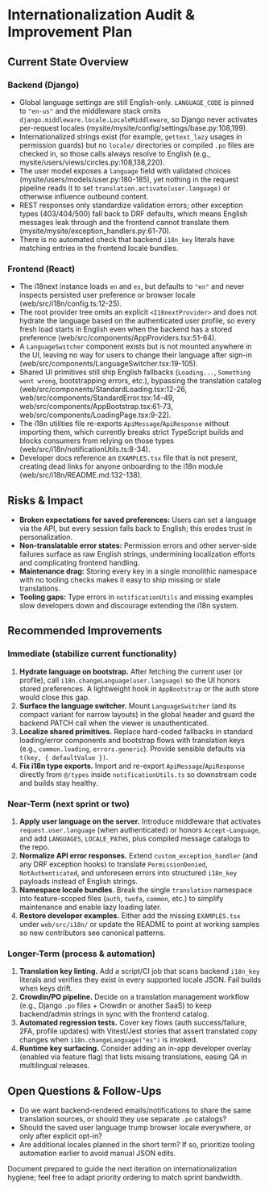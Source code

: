 # Internationalization Audit & Improvement Plan

## Current State Overview

### Backend (Django)
- Global language settings are still English-only. `LANGUAGE_CODE` is pinned to `"en-us"` and the middleware stack omits `django.middleware.locale.LocaleMiddleware`, so Django never activates per-request locales (mysite/mysite/config/settings/base.py:108,199).
- Internationalized strings exist (for example, `gettext_lazy` usages in permission guards) but no `locale/` directories or compiled `.po` files are checked in, so those calls always resolve to English (e.g., mysite/users/views/circles.py:108,138,220).
- The user model exposes a `language` field with validated choices (mysite/users/models/user.py:180-185), yet nothing in the request pipeline reads it to set `translation.activate(user.language)` or otherwise influence outbound content.
- REST responses only standardize validation errors; other exception types (403/404/500) fall back to DRF defaults, which means English messages leak through and the frontend cannot translate them (mysite/mysite/exception_handlers.py:61-70).
- There is no automated check that backend `i18n_key` literals have matching entries in the frontend locale bundles.

### Frontend (React)
- The i18next instance loads `en` and `es`, but defaults to `"en"` and never inspects persisted user preference or browser locale (web/src/i18n/config.ts:12-25).
- The root provider tree omits an explicit `<I18nextProvider>` and does not hydrate the language based on the authenticated user profile, so every fresh load starts in English even when the backend has a stored preference (web/src/components/AppProviders.tsx:51-64).
- A `LanguageSwitcher` component exists but is not mounted anywhere in the UI, leaving no way for users to change their language after sign-in (web/src/components/LanguageSwitcher.tsx:19-105).
- Shared UI primitives still ship English fallbacks (`Loading...`, `Something went wrong`, bootstrapping errors, etc.), bypassing the translation catalog (web/src/components/StandardLoading.tsx:12-26, web/src/components/StandardError.tsx:14-49, web/src/components/AppBootstrap.tsx:61-73, web/src/components/LoadingPage.tsx:9-22).
- The i18n utilities file re-exports `ApiMessage`/`ApiResponse` without importing them, which currently breaks strict TypeScript builds and blocks consumers from relying on those types (web/src/i18n/notificationUtils.ts:8-34).
- Developer docs reference an `EXAMPLES.tsx` file that is not present, creating dead links for anyone onboarding to the i18n module (web/src/i18n/README.md:132-138).

## Risks & Impact
- **Broken expectations for saved preferences:** Users can set a language via the API, but every session falls back to English; this erodes trust in personalization.
- **Non-translatable error states:** Permission errors and other server-side failures surface as raw English strings, undermining localization efforts and complicating frontend handling.
- **Maintenance drag:** Storing every key in a single monolithic namespace with no tooling checks makes it easy to ship missing or stale translations.
- **Tooling gaps:** Type errors in `notificationUtils` and missing examples slow developers down and discourage extending the i18n system.

## Recommended Improvements

### Immediate (stabilize current functionality)
1. **Hydrate language on bootstrap.** After fetching the current user (or profile), call `i18n.changeLanguage(user.language)` so the UI honors stored preferences. A lightweight hook in `AppBootstrap` or the auth store would close this gap.
2. **Surface the language switcher.** Mount `LanguageSwitcher` (and its compact variant for narrow layouts) in the global header and guard the backend PATCH call when the viewer is unauthenticated.
3. **Localize shared primitives.** Replace hard-coded fallbacks in standard loading/error components and bootstrap flows with translation keys (e.g., `common.loading`, `errors.generic`). Provide sensible defaults via `t(key, { defaultValue })`.
4. **Fix i18n type exports.** Import and re-export `ApiMessage`/`ApiResponse` directly from `@/types` inside `notificationUtils.ts` so downstream code and builds stay healthy.

### Near-Term (next sprint or two)
1. **Apply user language on the server.** Introduce middleware that activates `request.user.language` (when authenticated) or honors `Accept-Language`, and add `LANGUAGES`, `LOCALE_PATHS`, plus compiled message catalogs to the repo.
2. **Normalize API error responses.** Extend `custom_exception_handler` (and any DRF exception hooks) to translate `PermissionDenied`, `NotAuthenticated`, and unforeseen errors into structured `i18n_key` payloads instead of English strings.
3. **Namespace locale bundles.** Break the single `translation` namespace into feature-scoped files (`auth`, `twofa`, `common`, etc.) to simplify maintenance and enable lazy loading later.
4. **Restore developer examples.** Either add the missing `EXAMPLES.tsx` under `web/src/i18n/` or update the README to point at working samples so new contributors see canonical patterns.

### Longer-Term (process & automation)
1. **Translation key linting.** Add a script/CI job that scans backend `i18n_key` literals and verifies they exist in every supported locale JSON. Fail builds when keys drift.
2. **Crowdin/PO pipeline.** Decide on a translation management workflow (e.g., Django `.po` files + Crowdin or another SaaS) to keep backend/admin strings in sync with the frontend catalog.
3. **Automated regression tests.** Cover key flows (auth success/failure, 2FA, profile updates) with Vitest/Jest stories that assert translated copy changes when `i18n.changeLanguage("es")` is invoked.
4. **Runtime key surfacing.** Consider adding an in-app developer overlay (enabled via feature flag) that lists missing translations, easing QA in multilingual releases.

## Open Questions & Follow-Ups
- Do we want backend-rendered emails/notifications to share the same translation sources, or should they use separate `.po` catalogs?
- Should the saved user language trump browser locale everywhere, or only after explicit opt-in?
- Are additional locales planned in the short term? If so, prioritize tooling automation earlier to avoid manual JSON edits.

Document prepared to guide the next iteration on internationalization hygiene; feel free to adapt priority ordering to match sprint bandwidth.

